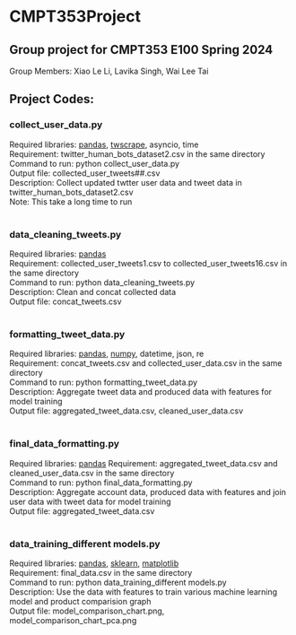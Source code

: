 # CMPT353Project

 ## Group project for CMPT353 E100 Spring 2024  
 Group Members: Xiao Le Li, Lavika Singh, Wai Lee Tai  

## Project Codes:  

### collect_user_data.py
Required libraries: [pandas](https://pandas.pydata.org/), [twscrape](https://github.com/vladkens/twscrape), asyncio, time  
Requirement: twitter_human_bots_dataset2.csv in the same directory  
Command to run: python collect_user_data.py  
Output file: collected_user_tweets##.csv  
Description: Collect updated twtter user data and tweet data in twitter_human_bots_dataset2.csv  
Note: This take a long time to run  
<br>
### data_cleaning_tweets.py  
Required libraries: [pandas](https://pandas.pydata.org/)  
Requirement: collected_user_tweets1.csv to collected_user_tweets16.csv in the same directory  
Command to run: python data_cleaning_tweets.py  
Description: Clean and concat collected data  
Output file: concat_tweets.csv  
<br>
### formatting_tweet_data.py  
Required libraries: [pandas](https://pandas.pydata.org/), [numpy](https://numpy.org/), datetime, json, re  
Requirement: concat_tweets.csv and collected_user_data.csv in the same directory  
Command to run: python formatting_tweet_data.py  
Description: Aggregate tweet data and produced data with features for model training  
Output file: aggregated_tweet_data.csv, cleaned_user_data.csv    
<br>
### final_data_formatting.py   
Required libraries: [pandas](https://pandas.pydata.org/)
Requirement: aggregated_tweet_data.csv and cleaned_user_data.csv in the same directory  
Command to run: python final_data_formatting.py  
Description: Aggregate account data, produced data with features and join user data with tweet data for model training  
Output file: aggregated_tweet_data.csv  
<br>
### data_training_different models.py  
Required libraries: [pandas](https://pandas.pydata.org/), [sklearn](https://scikit-learn.org/stable/), [matplotlib](https://matplotlib.org/)  
Requirement: final_data.csv in the same directory  
Command to run: python data_training_different models.py  
Description: Use the data with features to train various machine learning model and product comparision graph  
Output file: model_comparison_chart.png, model_comparison_chart_pca.png  
